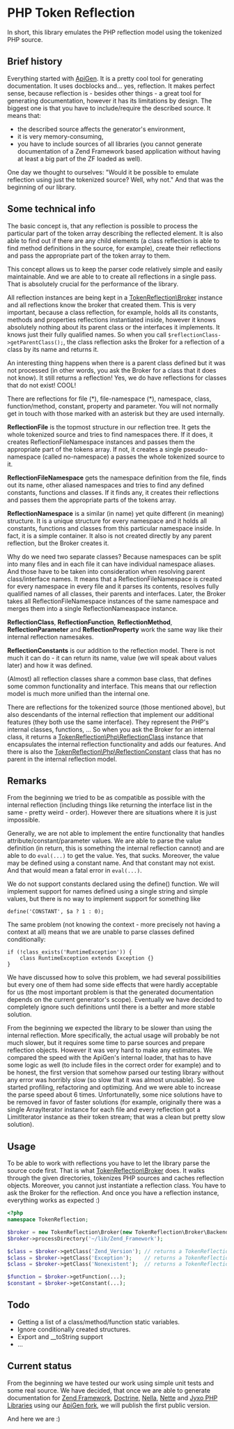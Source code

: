# PHP Token Reflection #

In short, this library emulates the PHP reflection model using the tokenized PHP source.

## Brief history

Everything started with [ApiGen](https://github.com/nette/apigen). It is a pretty cool tool for generating documentation. It uses docblocks and... yes, reflection. It makes perfect sense, because reflection is - besides other things - a great tool for generating documentation, however it has its limitations by design. The biggest one is that you have to include/require the described source. It means that:

* the described source affects the generator's environment,
* it is very memory-consuming,
* you have to include sources of all libraries (you cannot generate documentation of a Zend Framework based application without having at least a big part of the ZF loaded as well).

One day we thought to ourselves: "Would it be possible to emulate reflection using just the tokenized source? Well, why not." And that was the beginning of our library.

## Some technical info

The basic concept is, that any reflection is possible to process the particular part of the token array describing the reflected element. It is also able to find out if there are any child elements (a class reflection is able to find method definitions in the source, for example), create their reflections and pass the appropriate part of the token array to them.

This concept allows us to keep the parser code relatively simple and easily maintainable. And we are able to to create all reflections in a single pass. That is absolutely crucial for the performance of the library.

All reflection instances are being kept in a [TokenReflection\\Broker](https://github.com/Andrewsville/PHP-Token-Reflection/blob/master/library/TokenReflection/Broker.php) instance and all reflections know the broker that created them. This is very important, because a class reflection, for example, holds all its constants, methods and properties reflections instantiated inside, however it knows absolutely nothing about its parent class or the interfaces it implements. It knows just their fully qualified names. So when you call ```$reflectionClass->getParentClass();```, the class reflection asks the Broker for a reflection of a class by its name and returns it.

An interesting thing happens when there is a parent class defined but it was not processed (in other words, you ask the Broker for a class that it does not know). It still returns a reflection! Yes, we do have reflections for classes that do not exist! COOL!

There are reflections for file (\*), file-namespace (\*), namespace, class, function/method, constant, property and parameter. You will not normally get in touch with those marked with an asterisk but they are used internally.

**ReflectionFile** is the topmost structure in our reflection tree. It gets the whole tokenized source and tries to find namespaces there. If it does, it creates ReflectionFileNamespace instances and passes them the appropriate part of the tokens array. If not, it creates a single pseudo-namespace (called no-namespace) a passes the whole tokenized source to it.

**ReflectionFileNamespace** gets the namespace definition from the file, finds out its name, other aliased namespaces and tries to find any defined constants, functions and classes. If it finds any, it creates their reflections and passes them the appropriate parts of the tokens array.

**ReflectionNamespace** is a similar (in name) yet quite different (in meaning) structure. It is a unique structure for every namespace and it holds all constants, functions and classes from this particular namespace inside. In fact, it is a simple container. It also is not created directly by any parent reflection, but the Broker creates it.

Why do we need two separate classes? Because namespaces can be split into many files and in each file it can have individual namespace aliases. And those have to be taken into consideration when resolving parent class/interface names. It means that a ReflectionFileNamespace is created for every namespace in every file and it parses its contents, resolves fully qualified names of all classes, their parents and interfaces. Later, the Broker takes all ReflectionFileNamespace instances of the same namespace and merges them into a single ReflectionNameaspace instance.

**ReflectionClass**, **ReflectionFunction**, **ReflectionMethod**, **ReflectionParameter** and **ReflectionProperty** work the same way like their internal reflection namesakes.

**ReflectionConstants** is our addition to the reflection model. There is not much it can do - it can return its name, value (we will speak about values later) and how it was defined.

(Almost) all reflection classes share a common base class, that defines some common functionality and interface. This means that our reflection model is much more unified than the internal one.

There are reflections for the tokenized source (those mentioned above), but also descendants of the internal reflection that implement our additional features (they both use the same interface). They represent the PHP's internal classes, functions, ... So when you ask the Broker for an internal class, it returns a [TokenReflection\\Php\\ReflectionClass](https://github.com/Andrewsville/PHP-Token-Reflection/blob/master/library/TokenReflection/Php/ReflectionClass.php) instance that encapsulates the internal reflection functionality and adds our features. And there is also the [TokenReflection\\Php\\ReflectionConstant](https://github.com/Andrewsville/PHP-Token-Reflection/blob/master/library/TokenReflection/Php/ReflectionConstant.php) class that has no parent in the internal reflection model.

## Remarks

From the beginning we tried to be as compatible as possible with the internal reflection (including things like returning the interface list in the same - pretty weird - order). However there are situations where it is just impossible.

Generally, we are not able to implement the entire functionality that handles attribute/constant/parameter values. We are able to parse the value definition (in return, this is something the internal reflection cannot) and are able to do ```eval(...)``` to get the value. Yes, that sucks. Moreover, the value may be defined using a constant name. And that constant may not exist. And that would mean a fatal error in ```eval(...)```.

We do not support constants declared using the define() function. We will implement support for names defined using a single string and simple values, but there is no way to implement support for something like

```
define('CONSTANT', $a ? 1 : 0);
```

The same problem (not knowing the context - more precisely not having a context at all) means that we are unable to parse classes defined conditionally:

```
if (!class_exists('RuntimeException')) {
	class RuntimeException extends Exception {}
}
```

We have discussed how to solve this problem, we had several possibilities but every one of them had some side effects that were hardly acceptable for us (the most important problem is that the generated documentation depends on the current generator's scope). Eventually we have decided to completely ignore such definitions until there is a better and more stable solution.

From the beginning we expected the library to be slower than using the internal reflection. More specifically, the actual usage will probably be not much slower, but it requires some time to parse sources and prepare reflection objects. However it was very hard to make any estimates. We compared the speed with the ApiGen's internal loader, that has to have some logic as well (to include files in the correct order for example) and to be honest, the first version that somehow parsed our testing library without any error was horribly slow (so slow that it was almost unusable). So we started profiling, refactoring and optimizing. And we were able to increase the parse speed about 6 times. Unfortunatelly, some nice solutions have to be removed in favor of faster solutions (for example, originally there was a single ArrayIterator instance for each file and every reflection got a LimitIterator instance as their token stream; that was a clean but pretty slow solution).

## Usage

To be able to work with reflections you have to let the library parse the source code first. That is what [TokenReflection\\Broker](https://github.com/Andrewsville/PHP-Token-Reflection/blob/master/library/TokenReflection/Broker.php) does. It walks through the given directories, tokenizes PHP sources and caches reflection objects. Moreover, you cannot just instantiate a reflection class. You have to ask the Broker for the reflection. And once you have a reflection instance, everything works as expected :)

```php
<?php
namespace TokenReflection;

$broker = new TokenReflection\Broker(new TokenReflection\Broker\Backend\Memory());
$broker->processDirectory('~/lib/Zend_Framework');

$class = $broker->getClass('Zend_Version'); // returns a TokenReflection\ReflectionClass instance
$class = $broker->getClass('Exception');    // returns a TokenReflection\Php\ReflectionClass instance
$class = $broker->getClass('Nonexistent');  // returns a TokenReflection\Dummy\ReflectionClass instance

$function = $broker->getFunction(...);
$constant = $broker->getConstant(...);
```

## Todo

* Getting a list of a class/method/function static variables.
* Ignore conditionally created structures.
* Export and __toString support
* ...

## Current status

From the beginning we have tested our work using simple unit tests and some real source. We have decided, that once we are able to generate documentation for [Zend Framework](https://github.com/zendframework), [Doctrine](https://github.com/doctrine/doctrine2), [Nella](https://github.com/nella/framework), [Nette](https://github.com/nette/nette) and [Jyxo PHP Libraries](https://github.com/jyxo/php) using our [ApiGen fork](https://github.com/Andrewsville/apigen), we will publish the first public version.

And here we are :)